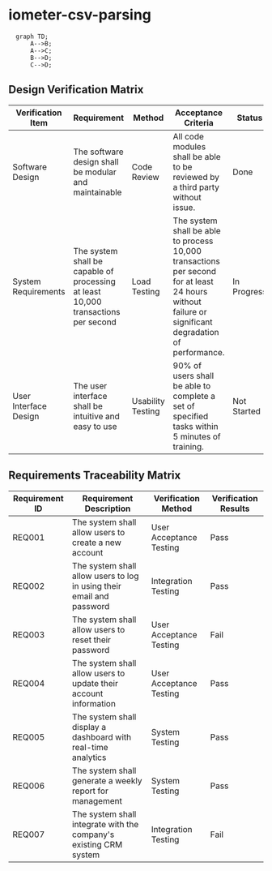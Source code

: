 # iometer-csv-parsing

```mermaid
  graph TD;
      A-->B;
      A-->C;
      B-->D;
      C-->D;
```

## Design Verification Matrix

| Verification Item | Requirement | Method | Acceptance Criteria | Status |
|-------------------|-------------|--------|---------------------|--------|
| Software Design   | The software design shall be modular and maintainable | Code Review | All code modules shall be able to be reviewed by a third party without issue. | Done |
| System Requirements | The system shall be capable of processing at least 10,000 transactions per second | Load Testing | The system shall be able to process 10,000 transactions per second for at least 24 hours without failure or significant degradation of performance. | In Progress |
| User Interface Design | The user interface shall be intuitive and easy to use | Usability Testing | 90% of users shall be able to complete a set of specified tasks within 5 minutes of training. | Not Started |

## Requirements Traceability Matrix

| Requirement ID | Requirement Description | Verification Method | Verification Results |
|----------------|-------------------------|---------------------|----------------------|
| REQ001 | The system shall allow users to create a new account | User Acceptance Testing | Pass |
| REQ002 | The system shall allow users to log in using their email and password | Integration Testing | Pass |
| REQ003 | The system shall allow users to reset their password | User Acceptance Testing | Fail |
| REQ004 | The system shall allow users to update their account information | User Acceptance Testing | Pass |
| REQ005 | The system shall display a dashboard with real-time analytics | System Testing | Pass |
| REQ006 | The system shall generate a weekly report for management | System Testing | Pass |
| REQ007 | The system shall integrate with the company's existing CRM system | Integration Testing | Fail |
